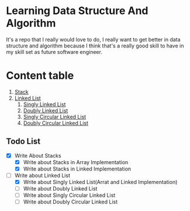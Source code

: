 # Learning Data Structure And Algorithm


It's a repo that I really would love to do, I really want to get better in data structure and algorithm because I think that's a really good skill to have in my skill set as future software engineer.

# Content table

1. [Stack](STACK.md)
2. [Linked List](LinkedList.md)
   1. [Singly Linked List]() 
   2. [Doubly Linked List]()
   3. [Singly Circular Linked List]()
   4. [Doubly Circular Linked List]()




## Todo List

- [x] Write About Stacks
  - [x] Write about Stacks in Array Implementation
  - [x] Write about Stacks in Linked Implementation
- [ ] Write about Linked List
  - [x] Write about Singly Linked List(Arrat and Linked Implementation)
  - [ ] Write about Doubly Linked List
  - [ ] Write about Singly Circular Linked List
  - [ ] Write about Doubly Circular Linked List
